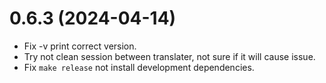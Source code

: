 # 0.6.3 (2024-04-14)

- Fix -v print correct version.
- Try not clean session between translater, not sure if it will cause issue.
- Fix `make release` not install development dependencies.
